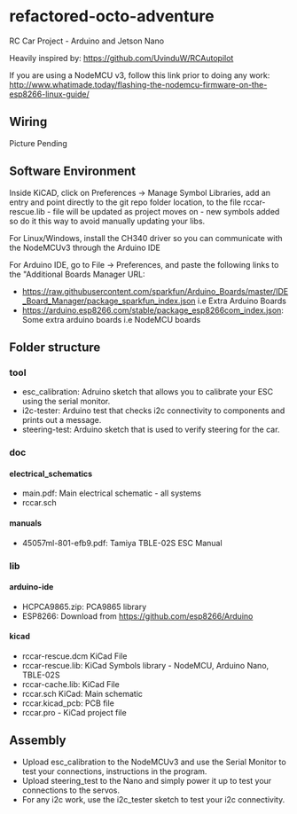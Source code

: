 # refactored-octo-adventure
RC Car Project - Arduino and Jetson Nano

Heavily inspired by: https://github.com/UvinduW/RCAutopilot

If you are using a NodeMCU v3, follow this link prior to doing any work: http://www.whatimade.today/flashing-the-nodemcu-firmware-on-the-esp8266-linux-guide/

## Wiring

Picture Pending


## Software Environment

Inside KiCAD, click on Preferences -> Manage Symbol Libraries, add an entry and point directly to the git repo folder location, to the file rccar-rescue.lib - file will be updated as project moves on - new symbols added so do it this way to avoid manually updating your libs.

For Linux/Windows, install the CH340 driver so you can communicate with the NodeMCUv3 through the Arduino IDE

For Arduino IDE, go to File -> Preferences, and paste the following links to the "Additional Boards Manager URL:

 - https://raw.githubusercontent.com/sparkfun/Arduino_Boards/master/IDE_Board_Manager/package_sparkfun_index.json i.e Extra Arduino Boards
 - https://arduino.esp8266.com/stable/package_esp8266com_index.json: Some extra arduino boards i.e NodeMCU boards


## Folder structure

### tool
 - esc_calibration: Adruino sketch that allows you to calibrate your ESC using the serial monitor.
 - i2c-tester: Arduino test that checks i2c connectivity to components and prints out a message.
 - steering-test: Arduino sketch that is used to verify steering for the car.
### doc
#### electrical_schematics
 - main.pdf: Main electrical schematic - all systems
 - rccar.sch
#### manuals
 - 45057ml-801-efb9.pdf: Tamiya TBLE-02S ESC Manual

### lib
#### arduino-ide
 - HCPCA9865.zip: PCA9865 library
 - ESP8266: Download from https://github.com/esp8266/Arduino
#### kicad
 - rccar-rescue.dcm KiCad File
 - rccar-rescue.lib: KiCad Symbols library - NodeMCU, Arduino Nano, TBLE-02S
 - rccar-cache.lib: KiCad File
 - rccar.sch KiCad: Main schematic
 - rccar.kicad_pcb: PCB file
 - rccar.pro - KiCad project file

## Assembly

 - Upload esc_calibration to the NodeMCUv3 and use the Serial Monitor to test your connections, instructions in the program.
 - Upload steering_test to the Nano and simply power it up to test your connections to the servos.
 - For any i2c work, use the i2c_tester sketch to test your i2c connectivity.
